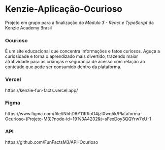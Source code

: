 # Kenzie-Aplicação-Ocurioso
Projeto em grupo para a finalização do *Módulo 3 - React e TypeScript* da Kenzie Academy Brasil

<h3>Ocurioso</h3>
<p> É um site educacional que concentra informações e fatos curiosos. Aguça a curiosidade e torna o aprendizado mais divertido, trazendo maior atratividade para as crianças e segurança de acesso com relação ao conteúdo que pode ser consumido dentro da plataforma.</p>

<h3>Vercel</h3>
https://kenzie-fun-facts.vercel.app/

<h3>Figma</h3>
https://www.figma.com/file/INhhD6Y11RRoO4jzIXwq5k/Plataforma-Ocurioso-(Projeto-M3)?node-id=19%3A4202&t=sFexDoy3QQYrw7xU-1

<h3>API</h3>
https://github.com/FunFactsM3/API-Ocurioso
